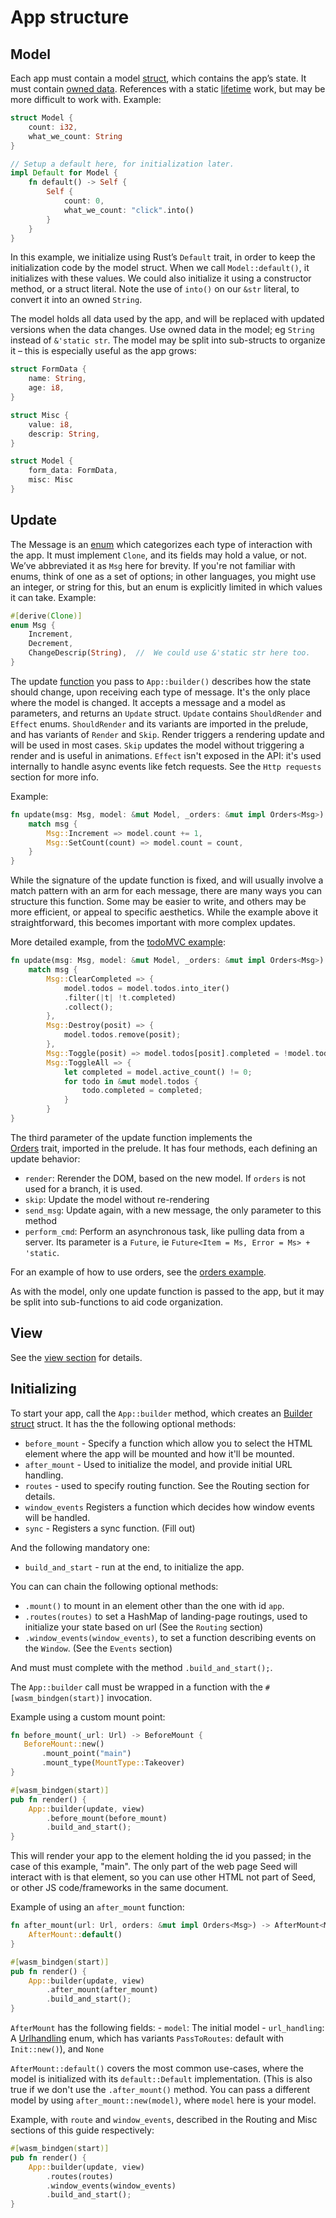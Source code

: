 # App structure

## Model
Each app must contain a model [struct]( https://doc.rust-lang.org/book/ch05-00-structs.html), 
which contains the app’s state. It must contain 
[owned data](https://doc.rust-lang.org/book/ch04-00-understanding-ownership.html). References
with a static [lifetime](https://doc.rust-lang.org/book/ch10-03-lifetime-syntax.html) work,
but may be more difficult to work with. Example:

```rust
struct Model {
    count: i32,
    what_we_count: String
}

// Setup a default here, for initialization later.
impl Default for Model {
    fn default() -> Self {
        Self {
            count: 0,
            what_we_count: "click".into()
        }
    }
}
```
 
In this example, we initialize using Rust’s `Default` trait, in order to keep the initialization code by the
 model struct. When we call `Model::default()`, it initializes with these values. We could 
 also initialize it using a constructor method, or a struct literal. Note the use of `into()` 
 on our `&str` literal, to convert it into an owned `String`.
 
The model holds all data used by the app, and will be replaced with updated versions when the data changes.
Use owned data in the model; eg `String` instead of `&'static str`. The model may be split into sub-structs to organize it – 
this is especially useful as the app grows:
 
```rust
struct FormData {
    name: String,
    age: i8,
}

struct Misc {
    value: i8,
    descrip: String,
}

struct Model {
    form_data: FormData,
    misc: Misc
}
```

## Update
The Message is an [enum]( https://doc.rust-lang.org/book/ch06-00-enums.html) which 
categorizes each type of interaction with the app. It must implement `Clone`, and its 
fields may hold a value, or not.
We’ve abbreviated it as `Msg` here for brevity. If you're not familiar with enums,
think of one as a set of options; in other languages, you might use an integer, or string 
for this, but an enum is explicitly limited in which values it can take. Example:

```rust
#[derive(Clone)]
enum Msg {
    Increment,
    Decrement,
    ChangeDescrip(String),  //  We could use &'static str here too.
}
```
 
The update [function]( https://doc.rust-lang.org/book/ch03-03-how-functions-work.html) 
you pass to `App::builder()` describes how the state should change, upon
receiving each type of message. It's the only place where the model is changed. It accepts a message 
and a model as parameters, and returns an `Update` struct. `Update` contains `ShouldRender` and `Effect`
enums. `ShouldRender` and its variants are imported in the prelude, 
and has variants of 
`Render` and `Skip`. Render triggers a rendering update and will be used in 
most cases. `Skip` updates the model without triggering a render and is useful in animations.
`Effect` isn't exposed in the API: it's used internally to handle async events like
fetch requests. See the `Http requests` section for more info.

Example:
```rust
fn update(msg: Msg, model: &mut Model, _orders: &mut impl Orders<Msg>) {
    match msg {
        Msg::Increment => model.count += 1,
        Msg::SetCount(count) => model.count = count,
    }
}
```

While the signature of the update function is fixed, and will usually involve a 
match pattern with an arm for each message, there
are many ways you can structure this function. Some may be easier to write, and others may 
be more efficient, or appeal to specific aesthetics. While the example above
it straightforward, this becomes important with more complex updates.

More detailed example, from the 
[todoMVC example](https://github.com/seed-rs/seed/tree/master/examples/todomvc):
```rust
fn update(msg: Msg, model: &mut Model, _orders: &mut impl Orders<Msg>) {
    match msg {
        Msg::ClearCompleted => {
            model.todos = model.todos.into_iter()
            .filter(|t| !t.completed)
            .collect();
        },
        Msg::Destroy(posit) => {
            model.todos.remove(posit);
        },
        Msg::Toggle(posit) => model.todos[posit].completed = !model.todos[posit].completed,
        Msg::ToggleAll => {
            let completed = model.active_count() != 0;
            for todo in &mut model.todos {
                todo.completed = completed;
            }
        }
}
```

[TODO]: # (This section below is unclear, please improve me)

The third parameter of the update function implements the  
[Orders](https://docs.rs/seed/0.6.0/seed/app/orders/trait.Orders.html)
 trait, imported in the prelude.
It has four methods, each defining an update behavior:

- `render`: Rerender the DOM, based on the new model. If `orders` is not used for a branch, it
is used.
- `skip`: Update the model without re-rendering
- `send_msg`: Update again, with a new message, the only parameter to this method
- `perform_cmd`: Perform an asynchronous task, like pulling data from a server. Its parameter
is a `Future`, ie `Future<Item = Ms, Error = Ms> + 'static`.

For an example of how to use orders, see the 
[orders example](https://github.com/seed-rs/seed/blob/master/examples/orders/src/lib.rs).

As with the model, only one update function is passed to the app, but it may be split into 
sub-functions to aid code organization.


## View
See the [view section](https://seed-rs.org/guide/view) for details.


## Initializing
To start your app, call the `App::builder` method, which creates an 
[Builder struct](https://docs.rs/seed/0.6.0/seed/app/builder/struct.Builder.html) struct. 
It has the the following optional methods:

- `before_mount` - Specify a function which allow you to 
select the HTML element where the app will be mounted and how it'll be mounted.
- `after_mount` - Used to initialize the model, and provide initial URL handling.
- `routes` - used to specify routing function. See the Routing section for details.
- `window_events` Registers a function which decides how window events will be handled.
- `sync` - Registers a sync function. (Fill out)

And the following mandatory one:
- `build_and_start` - run at the end, to initialize the app.

You can can chain the following optional methods:

- `.mount()` to mount in an element other than the one with id `app`.
- `.routes(routes)` to set a HashMap of landing-page routings, used to initialize your 
state based on url (See the `Routing` section)
- `.window_events(window_events)`, to set a function describing events on the `Window`. (See the `Events` section)

And must must complete with the method `.build_and_start();`.

The `App::builder` call must be wrapped in a function with the `#[wasm_bindgen(start)]` invocation.

Example using a custom mount point:
```rust
fn before_mount(_url: Url) -> BeforeMount {
   BeforeMount::new()
       .mount_point("main")
       .mount_type(MountType::Takeover)
}

#[wasm_bindgen(start)]
pub fn render() {
    App::builder(update, view)
        .before_mount(before_mount)
        .build_and_start();
}
```

This will render your app to the element holding the id you passed; in the case of this example,
"main". The only part of the web page Seed will interact with is that element, so you can
use other HTML not part of Seed, or other JS code/frameworks in the same document.

Example of using an `after_mount` function:
```rust
fn after_mount(url: Url, orders: &mut impl Orders<Msg>) -> AfterMount<Model> {
    AfterMount::default()
}

#[wasm_bindgen(start)]
pub fn render() {
    App::builder(update, view)
        .after_mount(after_mount)
        .build_and_start();
}
```

`AfterMount` has the following fields:
    - `model`: The initial model
    - `url_handling`: A [Urlhandling](https://docs.rs/seed/0.6.0/seed/app/builder/after_mount/enum.UrlHandling.html)  enum, which has 
    variants `PassToRoutes`: default with `Init::new()`),
    and `None`


`AfterMount::default()` covers the most common use-cases, where the model is initialized with its 
 `default::Default` implementation. (This is also true if we don't use the `.after_mount()` method.
 You can pass a different model by using `after_mount::new(model)`, where `model` here is your model.
 
 
Example, with `route` and `window_events`, described in the Routing and Misc sections of this guide
respectively:
```rust
#[wasm_bindgen(start)]
pub fn render() {
    App::builder(update, view)
        .routes(routes)
        .window_events(window_events)
        .build_and_start();
}
```
